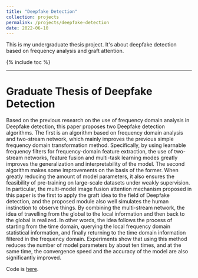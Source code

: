 ```yaml
---
title: "Deepfake Detection"
collection: projects
permalink: /projects/deepfake-detection
date: 2022-06-10
---
```


This is my undergraduate thesis project. It's about deepfake detection based on frequency analysis and graft attention.

{% include toc %}

---

# Graduate Thesis of Deepfake Detection

Based on the previous research on the use of frequency domain analysis in Deepfake detection, this paper proposes two Deepfake detection algorithms. The first is an algorithm based on frequency domain analysis and two-stream network, which mainly improves the previous simple frequency domain transformation method. Specifically, by using learnable frequency filters for frequency-domain feature extraction, the use of two-stream networks, feature fusion and multi-task learning modes greatly improves the generalization and interpretability of the model. The second algorithm makes some improvements on the basis of the former. When greatly reducing the amount of model parameters, it also ensures the feasibility of pre-training on large-scale datasets under weakly supervision. In particular, the multi-model image fusion attention mechanism proposed in this paper is the first to apply the graft idea to the field of Deepfake detection, and the proposed module also well simulates the human instinction to observe things. By combining the multi-stream network, the idea of travelling from the global to the local information and then back to the global is realized. In other words, the idea follows the process of starting from the time domain, querying the local frequency domain statistical information, and finally returning to the time domain information filtered in the frequency domain. Experiments show that using this method reduces the number of model parameters by about ten times, and at the same time, the convergence speed and the accuracy of the model are also significantly improved. 

Code is [here](https://github.com/shenjiyuan123/Graduate_thesis).



